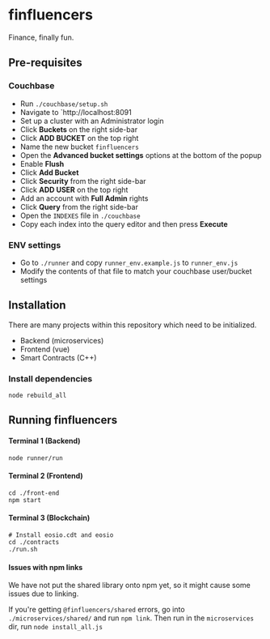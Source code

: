 # finfluencers

Finance, finally fun.

## Pre-requisites

### Couchbase

- Run `./couchbase/setup.sh`
- Navigate to `http://localhost:8091
- Set up a cluster with an Administrator login
- Click **Buckets** on the right side-bar
- Click **ADD BUCKET** on the top right
- Name the new bucket `finfluencers`
- Open the **Advanced bucket settings** options at the bottom of the popup
- Enable **Flush**
- Click **Add Bucket**
- Click **Security** from the right side-bar
- Click **ADD USER** on the top right
- Add an account with **Full Admin** rights
- Click **Query** from the right side-bar
- Open the `INDEXES` file in `./couchbase`
- Copy each index into the query editor and then press **Execute**


### ENV settings
- Go to `./runner` and copy `runner_env.example.js` to `runner_env.js`
- Modify the contents of that file to match your couchbase user/bucket settings


## Installation
There are many projects within this repository which need to be initialized.

- Backend (microservices)
- Frontend (vue)
- Smart Contracts (C++)

### Install dependencies

```
node rebuild_all
```


## Running finfluencers

#### Terminal 1 (Backend)
```
node runner/run
```

#### Terminal 2 (Frontend)
```
cd ./front-end
npm start
```

#### Terminal 3 (Blockchain)
```
# Install eosio.cdt and eosio
cd ./contracts
./run.sh
```


#### Issues with npm links
We have not put the shared library onto npm yet, so it might cause some issues due to linking.

If you're getting `@finfluencers/shared` errors, go into `./microservices/shared/` and run `npm link`.
Then run in the `microservices` dir, run `node install_all.js`
